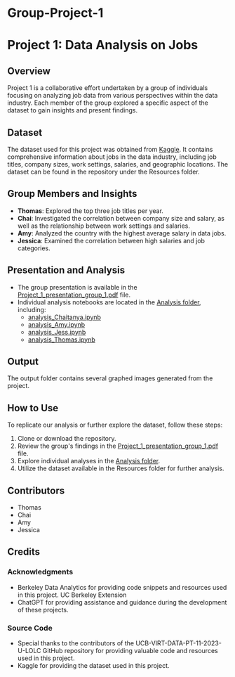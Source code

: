 # Group-Project-1
# Project 1: Data Analysis on Jobs

## Overview
Project 1 is a collaborative effort undertaken by a group of individuals focusing on analyzing job data from various perspectives within the data industry. Each member of the group explored a specific aspect of the dataset to gain insights and present findings.

## Dataset
The dataset used for this project was obtained from [Kaggle](https://www.kaggle.com/). It contains comprehensive information about jobs in the data industry, including job titles, company sizes, work settings, salaries, and geographic locations. The dataset can be found in the repository under the Resources folder.

## Group Members and Insights
- **Thomas**: Explored the top three job titles per year.
- **Chai**: Investigated the correlation between company size and salary, as well as the relationship between work settings and salaries.
- **Amy**: Analyzed the country with the highest average salary in data jobs.
- **Jessica**: Examined the correlation between high salaries and job categories.

## Presentation and Analysis
- The group presentation is available in the [Project_1_presentation_group_1.pdf](Project_1_Presentation_Group_1.pdf) file.
- Individual analysis notebooks are located in the [Analysis folder](Analysis/), including:
  - [analysis_Chaitanya.ipynb](Analysis/Chaitanya_analysis.ipynb)
  - [analysis_Amy.ipynb](Analysis/analysis_Amy.ipynb)
  - [analysis_Jess.ipynb](Analysis/analysis_Jess.ipynb)
  - [analysis_Thomas.ipynb](Analysis/analysis_Thomas.ipynb)

## Output
The output folder contains several graphed images generated from the project.

## How to Use
To replicate our analysis or further explore the dataset, follow these steps:
1. Clone or download the repository.
2. Review the group's findings in the [Project_1_presentation_group_1.pdf](Project_1_Presentation_Group_1.pdf) file.
3. Explore individual analyses in the [Analysis folder](Analysis/).
4. Utilize the dataset available in the Resources folder for further analysis.

## Contributors
- Thomas
- Chai
- Amy
- Jessica

## Credits

### Acknowledgments

- Berkeley Data Analytics for providing code snippets and resources used in this project. UC Berkeley Extension
- ChatGPT for providing assistance and guidance during the development of these projects.

### Source Code

- Special thanks to the contributors of the UCB-VIRT-DATA-PT-11-2023-U-LOLC GitHub repository for providing valuable code and resources used in this project.
- Kaggle for providing the dataset used in this project.
